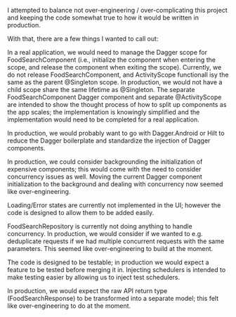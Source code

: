 I attempted to balance not over-engineering / over-complicating this
project and keeping the code somewhat true to how it would be written in 
production.

With that, there are a few things I wanted to call out: 

In a real application, we would need to manage the Dagger scope 
for FoodSearchComponent (i.e., initialize the component when entering 
the scope, and release the component when exiting the scope).
Currently, we do not release FoodSearchComponent, and ActivityScope
functionall isy the same as the parent @Singleton scope.
In production, we would not have a child scope share the same 
lifetime as @Singleton. 
The separate FoodSearchComponent Dagger component and separate
@ActivityScope are intended to show the thought process of how to split up 
components as the app scales; the implementation is knowingly simplified
and the implementation would need to be completed for a real application. 

In production, we would probably want to go with Dagger.Android or Hilt
to reduce the Dagger boilerplate and standardize the injection of 
Dagger components. 

In production, we could consider backgrounding the initialization of 
expensive components; this would come with the need to consider 
concurrency issues as well. Moving the current Dagger component initialization
to the background and dealing with concurrency now seemed like over-engineering.

Loading/Error states are currently not implemented in the UI; however the 
code is designed to allow them to be added easily.

FoodSearchRepository is currently not doing anything to handle concurrency.
In production, we would consider if we wanted to e.g. deduplicate requests
if we had multiple concurrent requests with the same parameters. This 
seemed like over-engineering to build at the moment. 

The code is designed to be testable; in production we would expect a 
feature to be tested before merging it in. Injecting schedulers is 
intended to make testing easier by allowing us to inject test schedulers.

In production, we would expect the raw API return type (FoodSearchResponse)
to be transformed into a separate model; this felt like over-engineering
to do at the moment. 



